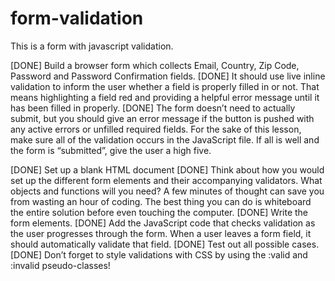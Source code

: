 # form-validation

This is a form with javascript validation.

[DONE] Build a browser form which collects Email, Country, Zip Code, Password and Password Confirmation fields.
[DONE] It should use live inline validation to inform the user whether a field is properly filled in or not. That means highlighting a field red and providing a helpful error message until it has been filled in properly.
[DONE] The form doesn’t need to actually submit, but you should give an error message if the button is pushed with any active errors or unfilled required fields. For the sake of this lesson, make sure all of the validation occurs in the JavaScript file. If all is well and the form is “submitted”, give the user a high five.

[DONE] Set up a blank HTML document
[DONE] Think about how you would set up the different form elements and their accompanying validators. What objects and functions will you need? A few minutes of thought can save you from wasting an hour of coding. The best thing you can do is whiteboard the entire solution before even touching the computer.
[DONE] Write the form elements.
[DONE] Add the JavaScript code that checks validation as the user progresses through the form. When a user leaves a form field, it should automatically validate that field.
[DONE] Test out all possible cases.
[DONE] Don’t forget to style validations with CSS by using the :valid and :invalid pseudo-classes!
